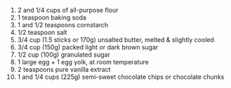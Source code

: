 1. 2 and 1/4 cups of all-purpose flour
2. 1 teaspoon baking soda
3. 1 and 1/2 teaspoons cornstarch
4. 1/2 teaspoon salt
5. 3/4 cup (1.5 sticks or 170g) unsalted butter, melted & slightly cooled
6. 3/4 cup (150g) packed light or dark brown sugar
7. 1/2 cup (100g) granulated sugar
8. 1 large egg + 1 egg yolk, at room temperature
9. 2 teaspoons pure vanilla extract
10. 1 and 1/4 cups (225g) semi-sweet chocolate chips or chocolate chunks
